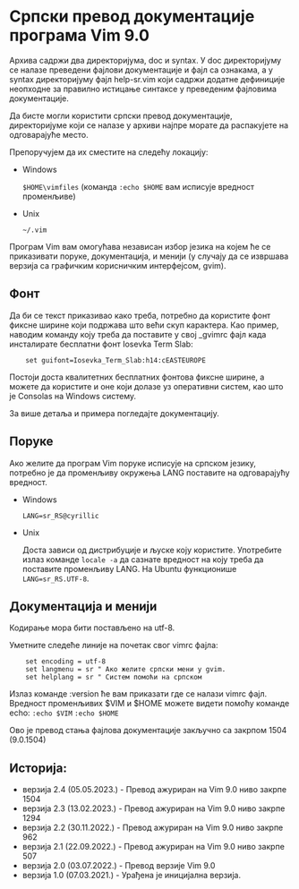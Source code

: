 # Српски превод документације програма Vim 9.0

Архива садржи два директоријума, doc и syntax. У doc директоријуму се налазе
преведени фајлови документације и фајл са ознакама, а у syntax директоријуму
фајл help-sr.vim који садржи додатне дефиниције неопходне за правилно истицање
синтаксе у преведеним фајловима документације.

Да бисте могли користити српски превод документације, директоријуме који се
налазе у архиви најпре морате да распакујете на одговарајуће место.

Препоручујем да их сместите на следећу локацију:

- Windows

  `$HOME\vimfiles` (команда `:echo $HOME` вам исписује вредност променљиве)

- Unix

  `~/.vim`

Програм Vim вам омогућава независан избор језика на којем ће се приказивати
поруке, документација, и менији (у случају да се извршава верзија са графичким
корисничким интерфејсом, gvim).

## Фонт

Да би се текст приказивао како треба, потребно да користите фонт фиксне ширине
који подржава што већи скуп карактера. Као пример, наводим команду коју треба
да поставите у свој _gvimrc фајл када инсталирате бесплатни фонт Iosevka Term
Slab:

```vim
	set guifont=Iosevka_Term_Slab:h14:cEASTEUROPE
```

Постоји доста квалитетних бесплатних фонтова фиксне ширине, а можете да
користите и оне који долазе уз оперативни систем, као што је Consolas на
Windows систему.

За више детаља и примера погледајте документацију.

## Поруке

Ако желите да програм Vim поруке исписује на српском језику, потребно је да
променљиву окружења LANG поставите на одговарајућу вредност.

- Windows

	`LANG=sr_RS@cyrillic`

- Unix
	
  Доста зависи од дистрибуције и љуске коју користите. Употребите излаз
	команде `locale -a` да сазнате вредност на коју треба да поставите
	променљиву LANG. На Ubuntu функционише `LANG=sr_RS.UTF-8`.

## Документација и менији

Кодирање мора бити постављено на utf-8.

Уметните следеће линије на почетак свог vimrc фајла:

```vim
	set encoding = utf-8
	set langmenu = sr " Ако желите српски мени у gvim.
	set helplang = sr " Систем помоћи на српском
```

Излаз команде :version ће вам приказати где се налази vimrc фајл. Вредност
променљивих $VIM и $HOME можете видети помоћу команде echo:
`:echo $VIM`
`:echo $HOME`

Ово је превод стања фајлова документације закључно са закрпом 1504 (9.0.1504) 

## Историја:

- верзија 2.4 (05.05.2023.) - Превод ажуриран на Vim 9.0 ниво закрпе 1504
- верзија 2.3 (13.02.2023.) - Превод ажуриран на Vim 9.0 ниво закрпе 1294
- верзија 2.2 (30.11.2022.) - Превод ажуриран на Vim 9.0 ниво закрпе 962
- верзија 2.1 (22.09.2022.) - Превод ажуриран на Vim 9.0 ниво закрпе 507
- верзија 2.0 (03.07.2022.) - Превод верзије Vim 9.0
- верзија 1.0 (07.03.2021.) - Урађена је иницијална верзија.
